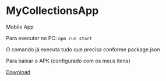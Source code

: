 # MyCollectionsApp
Mobile App

Para executar no PC:
```npm run start```

O comando já executa tudo que precisa conforme package.json

Para baixar o APK (configurado com os meus itens)

[Download](https://build.phonegap.com/apps/3254299/share)